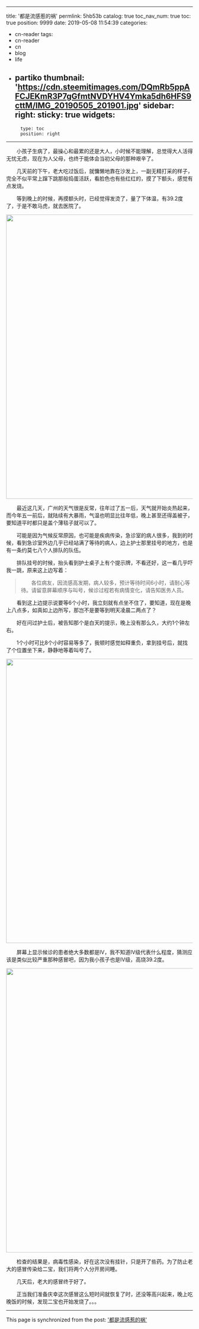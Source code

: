 
---
title: '都是流感惹的祸'
permlink: 5hb53b
catalog: true
toc_nav_num: true
toc: true
position: 9999
date: 2019-05-08 11:54:39
categories:
- cn-reader
tags:
- cn-reader
- cn
- blog
- life
- partiko
thumbnail: 'https://cdn.steemitimages.com/DQmRb5ppAFCJEKmR3P7gGfmtNVDYHV4Ymka5dh6HFS9cttM/IMG_20190505_201901.jpg'
sidebar:
    right:
        sticky: true
widgets:
    -
        type: toc
        position: right
---


<html>
<p>　　小孩子生病了，最操心和最累的还是大人，小时候不能理解，总觉得大人活得无忧无虑，现在为人父母，也终于能体会当初父母的那种艰辛了。</p>
<p>　　几天前的下午，老大吃过饭后，就慵懒地靠在沙发上，一副无精打采的样子，完全不似平常上蹿下跳那般捣蛋活跃，看脸色也有些红红的，摸了下额头，感觉有点发烧。</p>
<p>　　等到晚上的时候，再摸额头时，已经觉得发烫了，量了下体温，有39.2度了，于是不敢马虎，就去医院了。</p>
<p><img src="https://cdn.steemitimages.com/DQmRb5ppAFCJEKmR3P7gGfmtNVDYHV4Ymka5dh6HFS9cttM/IMG_20190505_201901.jpg" width="1024" height="768"/></p>
<p>　　最近这几天，广州的天气很是反常，往年过了五一后，天气就开始炎热起来，而今年五一前后，就陆续有大暴雨，气温也明显比往年低，晚上甚至还得盖被子，要知道平时都只是盖个薄毯子就可以了。</p>
<p>　　可能是因为气候反常原因，也可能是疾病传染，急诊室的病人很多，我到的时候，看到急诊室外边几乎已经站满了等待的病人，边上护士那里挂号的地方，也是有一条约莫七八个人排队的队伍。</p>
<p>　　排队挂号的时候，抬头看到护士桌子上有个提示牌，不看还好，这一看几乎吓我一跳，原来这上边写着：</p>
<blockquote>　　各位病友，因流感高发期，病人较多，预计等待时间6小时，请耐心等待。请留意屏幕顺序与叫号，候诊过程若有病情变化，请告知医务人员。</blockquote>
<p>　　看到这上边提示说要等6个小时，我立刻就有点坐不住了，要知道，现在是晚上八点多，如真如上边所写，那岂不是要等到明天凌晨二两点了？</p>
<p>　　好在问过护士后，被告知那个是白天的提示，晚上没有那么久，大约1个钟左右。</p>
<p>　　1个小时可比8个小时容易等多了，我顿时感觉如释重负，拿到挂号后，就找了个位置坐下来，静静地等着叫号了。</p>
<p><img src="https://cdn.steemitimages.com/DQmT2P8X4ePWFu39RrVeTNNquYgNxy9frgiSPGzAX6mL17K/IMG_20190505_195214.jpg" width="1024" height="768"/></p>
<p>　　屏幕上显示候诊的患者绝大多数都是Ⅳ，我不知道Ⅳ级代表什么程度，猜测应该是类似比较严重那种感冒吧，因为我小孩子也是Ⅳ级，高烧39.2度。</p>
<p><img src="https://cdn.steemitimages.com/DQmf8GfsT7rckDNXTGShfANi7zFKUEFPThmEsuoeVJZHKJX/IMG_20190505_195525.jpg" width="1024" height="768"/></p>
<p>　　检查的结果是，病毒性感染，好在这次没有挂针，只是开了些药。为了防止老大的感冒传染给二宝，我们将两个人分开房间睡。</p>
<p>　　几天后，老大的感冒终于好了。</p>
<p>　　正当我们准备庆幸这次感冒这么短时间就恢复了时，还没等高兴起来，晚上吃晚饭的时候，发现二宝也开始发烧了。。。　　</p>
</html>

- - -

This page is synchronized from the post: ['都是流感惹的祸'](https://steemit.com/@rivalhw/5hb53b)
